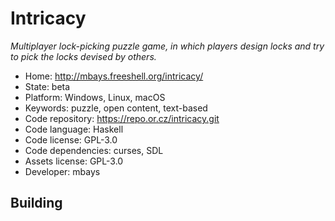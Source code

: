 # Intricacy

_Multiplayer lock-picking puzzle game, in which players design locks and try to pick the locks devised by others._

- Home: http://mbays.freeshell.org/intricacy/
- State: beta
- Platform: Windows, Linux, macOS
- Keywords: puzzle, open content, text-based
- Code repository: https://repo.or.cz/intricacy.git
- Code language: Haskell
- Code license: GPL-3.0
- Code dependencies: curses, SDL
- Assets license: GPL-3.0
- Developer: mbays

## Building
